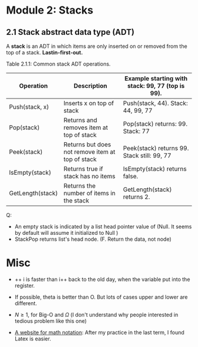 # Module 2: Stacks

##  2.1 Stack abstract data type (ADT)

A **stack** is an ADT in which items are only inserted on or removed from the top of a stack. **Lastin-first-out.** 

Table 2.1.1: Common stack ADT operations.

| Operation        | Description                                      | Example starting with stack: 99, 77 (top is 99). |
| ---------------- | ------------------------------------------------ | ------------------------------------------------ |
| Push(stack, x)   | Inserts x on top of stack                        | Push(stack, 44). Stack: 44, 99, 77               |
| Pop(stack)       | Returns and removes item at top of stack         | Pop(stack) returns: 99. Stack: 77                |
| Peek(stack)      | Returns but does not remove item at top of stack | Peek(stack) returns 99. Stack still: 99, 77      |
| IsEmpty(stack)   | Returns true if stack has no items               | IsEmpty(stack) returns false.                    |
| GetLength(stack) | Returns the number of items in the stack         | GetLength(stack) returns 2.                      |

Q:

- An empty stack is indicated by a list head pointer value of (Null. It seems by default will assume it initialized to Null )
- StackPop returns list's head node. (F. Return the data, not node)

# Misc

- ++ i is faster than i++ back to the old day, when the variable put into the register. 

- If possible, theta is better than O. But lots of cases upper and lower are different. 
- $N \ge 1$, for Big-O and $\Omega$ (I don't  understand why people interested in tedious problem like this one)
- [A website for math notation](https://plantuml.com/ascii-math): After my practice in the last term, I found Latex is easier. 

